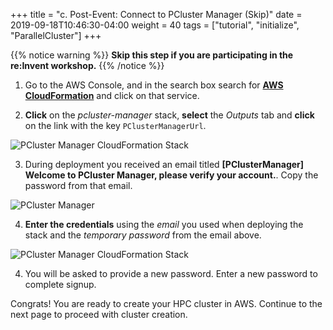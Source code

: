 +++
title = "c. Post-Event: Connect to PCluster Manager (Skip)"
date = 2019-09-18T10:46:30-04:00
weight = 40
tags = ["tutorial", "initialize", "ParallelCluster"]
+++

{{% notice warning %}}
**Skip this step if you are participating in the re:Invent workshop.**
{{% /notice %}}

1. Go to the AWS Console, and in the search box search for [**AWS CloudFormation**](https://console.aws.amazon.com/cloudformation/home) and click on that service.

2. **Click** on the *pcluster-manager* stack, **select** the *Outputs* tab and **click** on the link with the key `PClusterManagerUrl`.

![PCluster Manager CloudFormation Stack](/images/hpc-aws-parallelcluster-workshop/pcmanager-url.png)

3. During deployment you received an email titled **[PClusterManager] Welcome to PCluster Manager, please verify your account.**. Copy the password from that email.

![PCluster Manager](/images/hpc-aws-parallelcluster-workshop/pcm-email.png)

4. **Enter the credentials**  using the *email* you used when deploying the stack and the *temporary password* from the email above.

![PCluster Manager CloudFormation Stack](/images/hpc-aws-parallelcluster-workshop/pcmanager-creds.png)

4. You will be asked to provide a new password. Enter a new password to complete signup.

Congrats! You are ready to create your HPC cluster in AWS. Continue to the next page to proceed with cluster creation.
